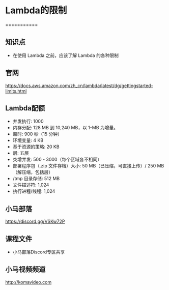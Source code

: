 # Lambda的限制

===========

## 知识点

+ 在使用 Lambda 之前，应该了解 Lambda 的各种限制

## 官网

https://docs.aws.amazon.com/zh_cn/lambda/latest/dg/gettingstarted-limits.html

## Lambda配额

+ 并发执行: 1000
+ 内存分配: 128 MB 到 10,240 MB，以 1-MB 为增量。
+ 超时: 900 秒（15 分钟）
+ 环境变量: 4 KB
+ 基于资源的策略: 20 KB
+ 层: 五层
+ 突增并发: 500 - 3000（每个区域各不相同）
+ 部署程序包（.zip 文件存档）大小: 50 MB（已压缩，可直接上传）/ 250 MB（解压缩，包括层）
+ /tmp 目录存储: 512 MB
+ 文件描述符: 1,024
+ 执行进程/线程: 1,024

## 小马部落

https://discord.gg/VSKw72P

## 课程文件

+ 小马部落Discord专区共享

## 小马视频频道

http://komavideo.com
